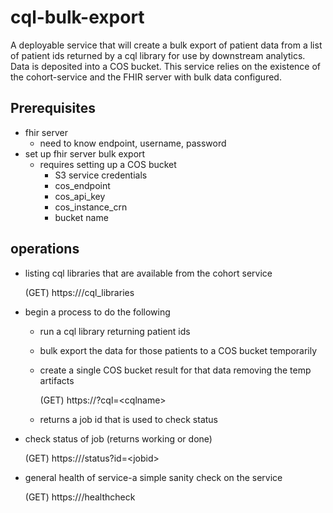 # cql-bulk-export

A deployable service that will create a bulk export of patient
data from a list of patient ids returned by a cql library for use
by downstream analytics.  Data is deposited into a COS bucket. This service
relies on the existence of the cohort-service and the FHIR server with
bulk data configured.

## Prerequisites

 - fhir server
   - need to know endpoint, username, password
 - set up fhir server bulk export
   - requires setting up a COS bucket
     - S3 service credentials
     - cos_endpoint
     - cos_api_key
     - cos_instance_crn
     - bucket name

## operations

- listing cql libraries that are available from the cohort service

    (GET)  https://<cql-bulk-exporturl>/cql_libraries

- begin a process to do the following

  - run a cql library returning patient ids
  - bulk export the data for those patients to a COS bucket temporarily
  - create a single COS bucket result for that data removing the temp artifacts


    (GET)  https://<cql-bulk-exporturl>?cql=\<cqlname>

  - returns a job id that is used to check status

- check status of job (returns working or done)

    (GET)  https://<cql-bulk-exporturl>/status?id=\<jobid>

- general health of service-a simple sanity check on the service

    (GET)  https://<cql-bulk-exporturl>/healthcheck
